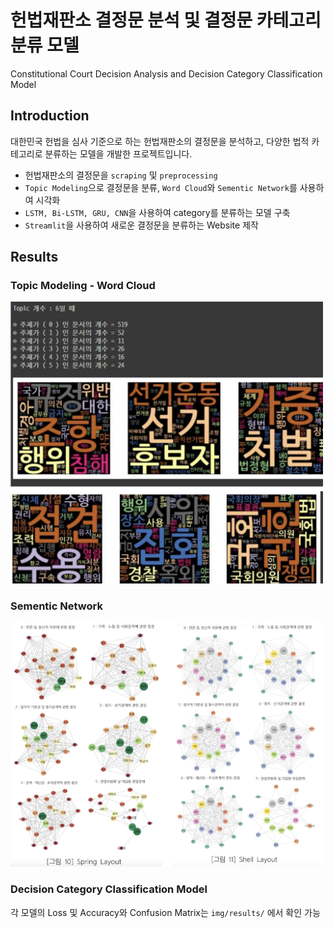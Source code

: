 # 헌법재판소 결정문 분석 및 결정문 카테고리 분류 모델
Constitutional Court Decision Analysis and Decision Category Classification Model


## Introduction

대한민국 헌법을 심사 기준으로 하는 헌법재판소의 결정문을 분석하고, 다양한 법적 카테고리로 분류하는 모델을 개발한 프로젝트입니다.

- 헌법재판소의 결정문을 `scraping` 및 `preprocessing`
- `Topic Modeling`으로 결정문을 분류, `Word Cloud`와 `Sementic Network`를 사용하여 시각화
- `LSTM, Bi-LSTM, GRU, CNN`을 사용하여 category를 분류하는 모델 구축
- `Streamlit`을 사용하여 새로운 결정문을 분류하는 Website 제작


## Results

### Topic Modeling - Word Cloud
<img src="img/TopicModeling.png" width="500">

### Sementic Network
<img src="img/SementicNetwork.png" width="500">

### Decision Category Classification Model
각 모델의 Loss 및 Accuracy와 Confusion Matrix는 `img/results/` 에서 확인 가능